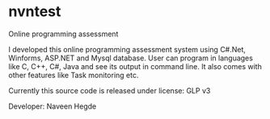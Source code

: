 # nvntest
Online programming assessment

I developed this online programming assessment system using C#.Net, Winforms, ASP.NET and Mysql database. User can program in languages like C, C++, C#, Java and see its output in command line. It also comes with other features like Task monitoring etc.

Currently this source code is released under license: GLP v3

Developer: Naveen Hegde
